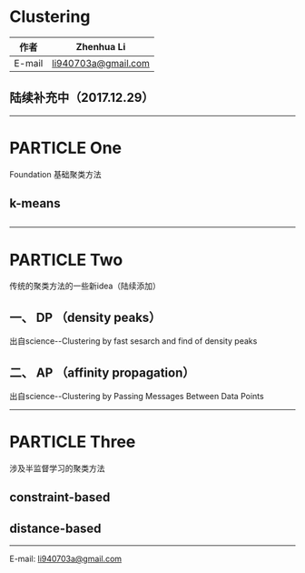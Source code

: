 # Clustering

|作者|Zhenhua Li|
|---|---|
|E-mail|li940703a@gmail.com

## 陆续补充中（2017.12.29）
----
#  PARTICLE One
Foundation
基础聚类方法
## k-means
## 
----
# PARTICLE Two
传统的聚类方法的一些新idea（陆续添加）
## 一、 DP （density peaks）
出自science--Clustering by fast sesarch and find of density peaks
## 二、 AP （affinity propagation）
出自science--Clustering by Passing Messages Between Data Points

-----
# PARTICLE Three

涉及半监督学习的聚类方法
## constraint-based

## distance-based



----
E-mail: li940703a@gmail.com
